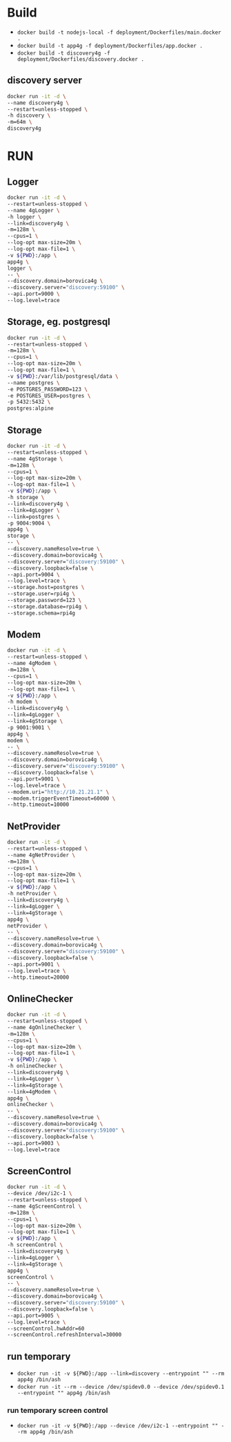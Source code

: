 # Build
- `docker build -t nodejs-local -f deployment/Dockerfiles/main.docker .`
- `docker build -t app4g -f deployment/Dockerfiles/app.docker .`
- `docker build -t discovery4g -f deployment/Dockerfiles/discovery.docker .`

## discovery server
```bash
docker run -it -d \
--name discovery4g \
--restart=unless-stopped \
-h discovery \
-m=64m \
discovery4g
```

# RUN

## Logger
```bash
docker run -it -d \
--restart=unless-stopped \
--name 4gLogger \
-h logger \
--link=discovery4g \
-m=128m \
--cpus=1 \
--log-opt max-size=20m \
--log-opt max-file=1 \
-v ${PWD}:/app \
app4g \
logger \
-- \
--discovery.domain=borovica4g \
--discovery.server="discovery:59100" \
--api.port=9000 \
--log.level=trace
```

## Storage, eg. postgresql
```bash
docker run -it -d \
--restart=unless-stopped \
-m=128m \
--cpus=1 \
--log-opt max-size=20m \
--log-opt max-file=1 \
-v ${PWD}:/var/lib/postgresql/data \
--name postgres \
-e POSTGRES_PASSWORD=123 \
-e POSTGRES_USER=postgres \
-p 5432:5432 \
postgres:alpine
```

## Storage
```bash
docker run -it -d \
--restart=unless-stopped \
--name 4gStorage \
-m=128m \
--cpus=1 \
--log-opt max-size=20m \
--log-opt max-file=1 \
-v ${PWD}:/app \
-h storage \
--link=discovery4g \
--link=4gLogger \
--link=postgres \
-p 9004:9004 \
app4g \
storage \
-- \
--discovery.nameResolve=true \
--discovery.domain=borovica4g \
--discovery.server="discovery:59100" \
--discovery.loopback=false \
--api.port=9004 \
--log.level=trace \
--storage.host=postgres \
--storage.user=rpi4g \
--storage.password=123 \
--storage.database=rpi4g \
--storage.schema=rpi4g
```

## Modem
```bash
docker run -it -d \
--restart=unless-stopped \
--name 4gModem \
-m=128m \
--cpus=1 \
--log-opt max-size=20m \
--log-opt max-file=1 \
-v ${PWD}:/app \
-h modem \
--link=discovery4g \
--link=4gLogger \
--link=4gStorage \
-p 9001:9001 \
app4g \
modem \
-- \
--discovery.nameResolve=true \
--discovery.domain=borovica4g \
--discovery.server="discovery:59100" \
--discovery.loopback=false \
--api.port=9001 \
--log.level=trace \
--modem.uri="http://10.21.21.1" \
--modem.triggerEventTimeout=60000 \
--http.timeout=10000
```

## NetProvider
```bash
docker run -it -d \
--restart=unless-stopped \
--name 4gNetProvider \
-m=128m \
--cpus=1 \
--log-opt max-size=20m \
--log-opt max-file=1 \
-v ${PWD}:/app \
-h netProvider \
--link=discovery4g \
--link=4gLogger \
--link=4gStorage \
app4g \
netProvider \
-- \
--discovery.nameResolve=true \
--discovery.domain=borovica4g \
--discovery.server="discovery:59100" \
--discovery.loopback=false \
--api.port=9001 \
--log.level=trace \
--http.timeout=20000
```

## OnlineChecker
```bash
docker run -it -d \
--restart=unless-stopped \
--name 4gOnlineChecker \
-m=128m \
--cpus=1 \
--log-opt max-size=20m \
--log-opt max-file=1 \
-v ${PWD}:/app \
-h onlineChecker \
--link=discovery4g \
--link=4gLogger \
--link=4gStorage \
--link=4gModem \
app4g \
onlineChecker \
-- \
--discovery.nameResolve=true \
--discovery.domain=borovica4g \
--discovery.server="discovery:59100" \
--discovery.loopback=false \
--api.port=9003 \
--log.level=trace
```

## ScreenControl
```bash
docker run -it -d \
--device /dev/i2c-1 \
--restart=unless-stopped \
--name 4gScreenControl \
-m=128m \
--cpus=1 \
--log-opt max-size=20m \
--log-opt max-file=1 \
-v ${PWD}:/app \
-h screenControl \
--link=discovery4g \
--link=4gLogger \
--link=4gStorage \
app4g \
screenControl \
-- \
--discovery.nameResolve=true \
--discovery.domain=borovica4g \
--discovery.server="discovery:59100" \
--discovery.loopback=false \
--api.port=9005 \
--log.level=trace \
--screenControl.hwAddr=60
--screenControl.refreshInterval=30000
```

## run temporary
- `docker run -it -v ${PWD}:/app --link=discovery --entrypoint "" --rm app4g /bin/ash`
- `docker run -it --rm --device /dev/spidev0.0 --device /dev/spidev0.1 --entrypoint "" app4g /bin/ash`

### run temporary screen control
- `docker run -it -v ${PWD}:/app --device /dev/i2c-1 --entrypoint "" --rm app4g /bin/ash`
